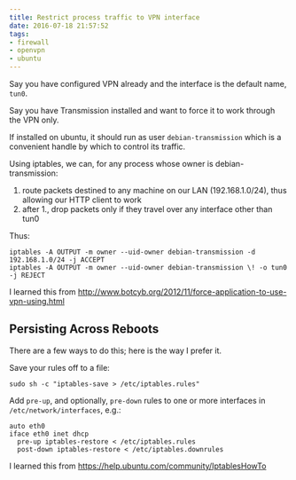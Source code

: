 ```yaml
---
title: Restrict process traffic to VPN interface
date: 2016-07-18 21:57:52
tags:
- firewall
- openvpn
- ubuntu
---
```


Say you have configured VPN already and the interface is the default name, `tun0`.

Say you have Transmission installed and want to force it to work through the VPN only.

If installed on ubuntu, it should run as user `debian-transmission` which is a convenient handle by which to control its traffic.

Using iptables, we can, for any process whose owner is debian-transmission:
1. route packets destined to any machine on our LAN (192.168.1.0/24), thus allowing our HTTP client to work
2. after 1., drop packets only if they travel over any interface other than tun0

Thus:

```
iptables -A OUTPUT -m owner --uid-owner debian-transmission -d 192.168.1.0/24 -j ACCEPT 
iptables -A OUTPUT -m owner --uid-owner debian-transmission \! -o tun0 -j REJECT
```

I learned this from http://www.botcyb.org/2012/11/force-application-to-use-vpn-using.html

## Persisting Across Reboots

There are a few ways to do this; here is the way I prefer it.

Save your rules off to a file:

`sudo sh -c "iptables-save > /etc/iptables.rules"`

Add `pre-up`, and optionally, `pre-down` rules to one or more interfaces in `/etc/network/interfaces`, e.g.:

```
auto eth0
iface eth0 inet dhcp
  pre-up iptables-restore < /etc/iptables.rules
  post-down iptables-restore < /etc/iptables.downrules
```

I learned this from https://help.ubuntu.com/community/IptablesHowTo
